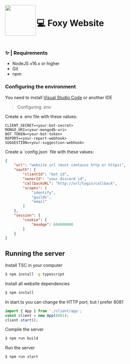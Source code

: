 <img height="100" src="https://cdn.discordapp.com/attachments/1078322762550083736/1078324119906566194/27_Sem_Titulo_20210215123555.png" align="left">

<h1>💻 Foxy Website</h1>

<br>

### ✨ | Requirements
- NodeJS v16.x or higher
- Git
- npm

### Configuring the environment

<p> You need to install <a href="https://code.visualstudio.com">Visual Studio Code</a> or another IDE

> Configuring .env

<p>Create a .env file with these values:</p>

```
CLIENT_SECRET=<your-bot-secret>
MONGO_URI=<your-mongodb-uri>
BOT_TOKEN=<your-bot-token>
REPORT=<your-report-webhook>
SUGGESTION=<your-suggestion-webhook>
```

<p>Create a `config.json` file with these values:</p>

```json
{
    "url": "website url (must contains http or https)",
    "oauth": {
        "clientId": "bot id",
        "ownerId": "your discord id",
        "callbackURL": "http://url/login/callback",
        "scopes": [
            "identify",
            "guilds",
            "email"
        ]
    },
    "session": {
        "cookie": {
            "maxAge": 604800000
        }
    }
}
```

## Running the server

<p>Install TSC in your computer</p>

```bash
$ npm install -g typescript
```
<p>Install all website dependencies</p>

```bash
$ npm install
```

<p>In start.ts you can change the HTTP port, but I prefer 8081</p>

```ts
import { App } from './client/app';
const client = new App(8081);
client.start();
```
<p>Compile the server</p>

```bash
$ npm run build
```

<p>Run the server</p>

```bash
$ npm run start
```
